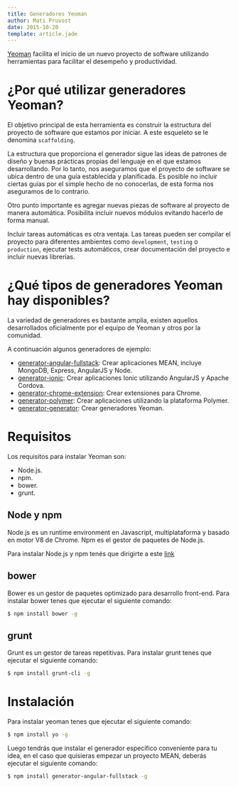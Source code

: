 ```yaml
---
title: Generadores Yeoman
author: Mati Pruvost
date: 2015-10-20
template: article.jade
---
```


[Yeoman](http://yeoman.io/) facilita el inicio de un nuevo proyecto de software utilizando herramientas para facilitar el desempeño y productividad.

<span class="more"></span>

# ¿Por qué utilizar generadores Yeoman?
El objetivo principal de esta herramienta es construir la estructura del proyecto de software que estamos por iniciar. A este esqueleto se le denomina `scaffolding`. 

La estructura que proporciona el generador sigue las ideas de patrones de diseño y buenas prácticas propias del lenguaje en el que estamos desarrollando. Por lo tanto, nos aseguramos que el proyecto de software se ubica dentro de una guía establecida y planificada. Es posible no incluir ciertas guías por el simple hecho de no conocerlas, de esta forma nos aseguramos de lo contrario.

Otro punto importante es agregar nuevas piezas de software al proyecto de manera automática. Posibilita incluir nuevos módulos evitando hacerlo de forma manual.

Incluir tareas automáticas es otra ventaja. Las tareas pueden ser compilar el proyecto para diferentes ambientes como `development`, `testing` o `production`, ejecutar tests automáticos, crear documentación del proyecto e incluir nuevas librerías. 

# ¿Qué tipos de generadores Yeoman hay disponibles?
La variedad de generadores es bastante amplia, existen aquellos desarrollados oficialmente por el equipo de Yeoman y otros por la comunidad.

A continuación algunos generadores de ejemplo:

- [generator-angular-fullstack](https://github.com/DaftMonk/generator-angular-fullstack#readme): Crear aplicaciones MEAN, incluye MongoDB, Express, AngularJS y Node.  
- [generator-ionic](https://github.com/diegonetto/generator-ionic#readme): Crear aplicaciones Ionic utilizando AngularJS y Apache Cordova.  
- [generator-chrome-extension](https://github.com/yeoman/generator-chrome-extension#readme): Crear extensiones para Chrome.  
- [generator-polymer](https://github.com/yeoman/generator-polymer#readme): Crear aplicaciones utilizando la plataforma Polymer.  
- [generator-generator](https://github.com/yeoman/generator-generator#readme): Crear generadores Yeoman.  

# Requisitos

Los requisitos para instalar Yeoman son:

- Node.js.  
- npm.  
- bower.  
- grunt.  

## Node y npm
Node.js es un runtime environment en Javascript, multiplataforma y basado en motor V8 de Chrome. Npm es el gestor de paquetes de Node.js.

Para instalar Node.js y npm tenés que dirigirte a este [link](https://nodejs.org/en/download/) 

## bower

Bower es un gestor de paquetes optimizado para desarrollo front-end. Para instalar bower tenes que ejecutar el siguiente comando:

```bash
$ npm install bower -g
```

## grunt
Grunt es un gestor de tareas repetitivas. Para instalar grunt tenes que ejecutar el siguiente comando:

```bash
$ npm install grunt-cli -g
```

# Instalación
Para instalar yeoman tenes que ejecutar el siguiente comando:

```bash
$ npm install yo -g
```

Luego tendrás que instalar el generador específico conveniente para tu idea, en el caso que quisieras empezar un proyecto MEAN, deberás ejecutar el siguiente comando:

```bash
$ npm install generator-angular-fullstack -g
```